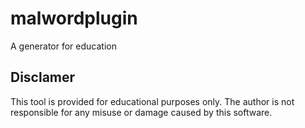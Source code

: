 # malwordplugin
A generator for education 
## Disclamer
This tool is provided for educational purposes only. The author is not responsible for any misuse or damage caused by this software.
